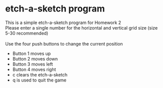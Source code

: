 # etch-a-sketch program
This is a simple etch-a-sketch program for Homework 2 <br />
Please enter a single number for the horizontal and vertical grid size (size 5-30 recommended) <br />
<br />
Use the four push buttons to change the current position <br />
   -   Button 1 moves up <br />
   -   Button 2 moves down <br />
   -   Button 3 moves left <br />
   -   Button 4 moves right <br />
   -   c clears the etch-a-sketch <br />
   -   q is used to quit the game <br />
